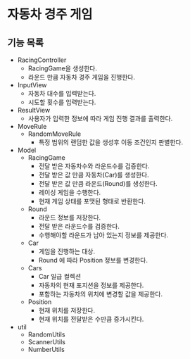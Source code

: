 # 자동차 경주 게임

## 기능 목록
- RacingController
  - RacingGame을 생성한다.
  - 라운드 만큼 자동차 경주 게임을 진행한다.
- InputView
  - 자동차 대수를 입력받는다.
  - 시도할 횟수를 입력받는다.
- ResultView
  - 사용자가 입력한 정보에 따라 게임 진행 결과를 출력한다.
- MoveRule
  - RandomMoveRule
    - 특정 범위의 랜덤한 값을 생성후 이동 조건인지 판별한다.
- Model
  - RacingGame
    - 전달 받은 자동차수와 라운드수를 검증한다. 
    - 전달 받은 값 만큼 자동차(Car)를 생성한다.
    - 전달 받은 값 만큼 라운드(Round)를 생성한다.
    - 레이싱 게임을 수행한다.
    - 현재 게임 상태를 포맷된 형태로 반환한다.
  - Round
    - 라운드 정보를 저장한다.
    - 전달 받은 라운드수를 검증한다.
    - 수행해야할 라운드가 남아 있는지 정보를 제공한다.
  - Car
    - 게임을 진행하는 대상.
    - Round 에 따라 Position 정보를 변경한다.
  - Cars
    - Car 일급 컬렉션
    - 자동차의 현재 포지션을 정보를 제공한다.
    - 포함하는 자동차의 위치에 변경할 값을 제공한다.
  - Position
    - 현재 위치를 저장한다.
    - 현재 위치를 전달받은 수만큼 증가시킨다.
- util
  - RandomUtils 
  - ScannerUtils
  - NumberUtils